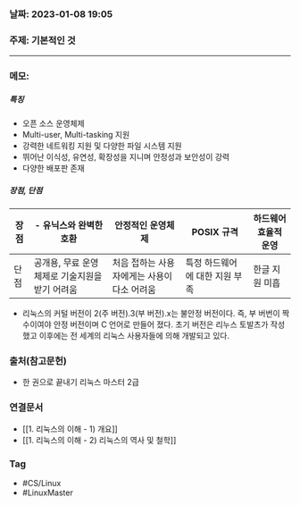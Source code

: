 ### 날짜: 2023-01-08 19:05

### 주제: 기본적인 것 
---
### 메모: 
##### 특징
- 오픈 소스 운영체제
- Multi-user, Multi-tasking 지원
- 강력한 네트워킹 지원 및 다양한 파일 시스템 지원 
- 뛰어난 이식성, 유연성, 확장성을 지니며 안정성과 보안성이 강력
- 다양한 배포판 존재
##### 장점, 단점
| 장점 | - 유닉스와 완벽한 호환                         | 안정적인 운영체제                           | POSIX 규격                     | 하드웨어 효율적 운영 |
| ---- | ---------------------------------------------- | ------------------------------------------- | ------------------------------ | -------------------- |
| 단점 | 공개용, 무료 운영체제로 기술지원을 받기 어려움 | 처음 접하는 사용자에게는 사용이 다소 어려움 | 특정 하드웨어에 대한 지원 부족 | 한글 지원 미흡       |

- 리눅스의 커털 버전이 2(주 버전).3(부 버전).x는 불안정 버전이다. 즉, 부 버번이 짝수이여야 안정 버전이며 C 언어로 만들어 졌다. 초기 버전은 리누스 토발츠가 작성했고 이후에는 전 세계의 리눅스 사용자들에 의해 개발되고 있다. 
### 출처(참고문헌) 
- 한 권으로 끝내기 리눅스 마스터 2급

### 연결문서 
- [[1. 리눅스의 이해 - 1) 개요]]
- [[1. 리눅스의 이해 - 2) 리눅스의 역사 및 철학]]
### Tag
- #CS/Linux 
- #LinuxMaster 